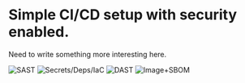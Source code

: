 # Simple CI/CD setup with security enabled.
Need to write something more interesting here.

![SAST](https://img.shields.io/github/actions/workflow/status/shortontech/secure-ci-pipeline/sast.yml?label=SAST)
![Secrets/Deps/IaC](https://img.shields.io/github/actions/workflow/status/shortontech/secure-ci-pipeline/secrets-deps-iac.yml?label=Secrets%2FDeps%2FIaC)
![DAST](https://img.shields.io/github/actions/workflow/status/shortontech/secure-ci-pipeline/dast.yml?label=DAST)
![Image+SBOM](https://img.shields.io/github/actions/workflow/status/shortontech/secure-ci-pipeline/image-sbom.yml?label=Image%20%2B%20SBOM)